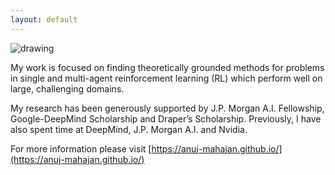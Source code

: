 ```yaml
---
layout: default
---
```


<img src="https://github.com/oxwhirl/home/blob/master/assets/img/anuj.jpg?raw=true" alt="drawing" class="portrait"/>

My work is focused on finding theoretically grounded methods for problems in single and multi-agent reinforcement learning (RL) which perform well on large, challenging domains.

My research has been generously supported by J.P. Morgan A.I. Fellowship, Google-DeepMind Scholarship and Draper’s Scholarship. Previously, I have also spent time at DeepMind, J.P. Morgan A.I. and Nvidia.

For more information please visit [https://anuj-mahajan.github.io/](https://anuj-mahajan.github.io/)
